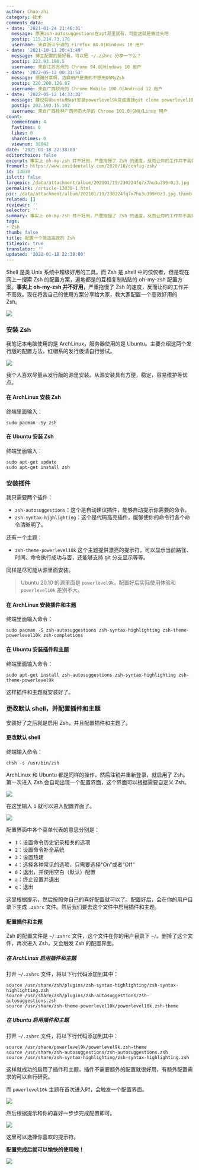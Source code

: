 ```yaml
---
author: Chao-zhi
category: 技术
comments_data:
- date: '2021-01-24 21:46:31'
  message: 原来zsh-autosuggestions在apt源里就有，可能这就是做过头吧
  postip: 115.214.73.176
  username: 来自浙江宁波的 Firefox 84.0|Windows 10 用户
- date: '2021-10-11 20:41:49'
  message: 博主配置的挺好看，可以把 ~/.zshrc 分享一下么？
  postip: 222.93.190.5
  username: 来自江苏苏州的 Chrome 94.0|Windows 10 用户
- date: '2022-05-12 00:31:53'
  message: 感谢分享啊，洁癖用户是真的不想用OhMyZsh
  postip: 220.200.126.87
  username: 来自广西钦州的 Chrome Mobile 100.0|Android 12 用户
- date: '2022-05-12 14:33:33'
  message: 建议将Ubuntu用apt安装powerlevel9k变成直接git clone powerlevel10k的项目到/usr/share即可
  postip: 202.193.15.102
  username: 来自广西桂林广西师范大学的 Chrome 101.0|GNU/Linux 用户
count:
  commentnum: 4
  favtimes: 0
  likes: 0
  sharetimes: 0
  viewnum: 38842
date: '2021-01-18 22:38:00'
editorchoice: false
excerpt: 事实上 oh-my-zsh 并不好用，严重拖慢了 Zsh 的速度，反而让你的工作并不高效。
fromurl: https://www.insidentally.com/2020/10/config-zsh/
id: 13030
islctt: false
largepic: /data/attachment/album/202101/19/230224fq7x7hu3u399r0z3.jpg
permalink: /article-13030-1.html
pic: /data/attachment/album/202101/19/230224fq7x7hu3u399r0z3.jpg.thumb.jpg
related: []
reviewer: ''
selector: ''
summary: 事实上 oh-my-zsh 并不好用，严重拖慢了 Zsh 的速度，反而让你的工作并不高效。
tags:
- Zsh
thumb: false
title: 配置一个简洁高效的 Zsh
titlepic: true
translator: ''
updated: '2021-01-18 22:38:00'
---
```


Shell 是类 Unix 系统中超级好用的工具，而 Zsh 是 shell 中的佼佼者，但是现在网上一搜索 Zsh 的配置方案，遍地都是的互相复制粘贴的 oh-my-zsh 配置方案。**事实上 oh-my-zsh 并不好用**，严重拖慢了 Zsh 的速度，反而让你的工作并不高效。现在将我自己的使用方案分享给大家，教大家配置一个高效好用的 Zsh。


![](/data/attachment/album/202101/19/230224fq7x7hu3u399r0z3.jpg)


### 安装 Zsh


我笔记本电脑使用的是 ArchLinux，服务器使用的是 Ubuntu。主要介绍这两个发行版的配置方法，红帽系的发行版请自行尝试。


![](/data/attachment/album/202101/18/223906vnc5jh7aacdnaihh.png)


我个人喜欢尽量从发行版的源里安装。从源安装具有方便，稳定，容易维护等优点。


#### 在 ArchLinux 安装 Zsh


终端里面输入：



```
sudo pacman -Sy zsh

```

#### 在 Ubuntu 安装 Zsh


终端里面输入：



```
sudo apt-get update
sudo apt-get install zsh

```

### 安装插件


我只需要两个插件：


* `zsh-autosuggestions`：这个是自动建议插件，能够自动提示你需要的命令。
* `zsh-syntax-highlighting`：这个是代码高亮插件，能够使你的命令行各个命令清晰明了。


还有一个主题：


* `zsh-theme-powerlevel10k` 这个主题提供漂亮的提示符，可以显示当前路径、时间、命令执行成功与否，还能够支持 git 分支显示等等。


同样是尽可能从源里面安装。



> 
> Ubuntu 20.10 的源里面是 `powerlevel9k`，配置好后实际使用体验和 `powerlevel10k` 差别不大。
> 
> 
> 


#### 在 ArchLinux 安装插件和主题


终端里面输入命令：



```
sudo pacman -S zsh-autosuggestions zsh-syntax-highlighting zsh-theme-powerlevel10k zsh-completions

```

#### 在 Ubuntu 安装插件和主题


终端里面输入命令：



```
sudo apt-get install zsh-autosuggestions zsh-syntax-highlighting zsh-theme-powerlevel9k

```

这样插件和主题就安装好了。


### 更改默认 shell，并配置插件和主题


安装好了之后就是启用 Zsh，并且配置插件和主题了。


#### 更改默认 shell


终端输入命令：



```
chsh -s /usr/bin/zsh

```

ArchLinux 和 Ubuntu 都是同样的操作，然后注销并重新登录，就启用了 Zsh。第一次进入 Zsh 会自动出现一个配置界面，这个界面可以根据需要自定义 Zsh。


![](/data/attachment/album/202101/18/223907orolqh0e4td0i040.png)


在这里输入 `1` 就可以进入配置界面了。


![](/data/attachment/album/202101/18/223908l84l8f9rddlbqh9h.png)


配置界面中各个菜单代表的意思分别是：


* `1`：设置命令历史记录相关的选项
* `2`：设置命令补全系统
* `3`：设置热建
* `4`：选择各种常见的选项，只需要选择“On”或者“Off”
* `0`：退出，并使用空白（默认）配置
* `a`：终止设置并退出
* `q`：退出


这里根据提示，然后按照你自己的喜好配置就可以了。配置好后，会在你的用户目录下生成 `.zshrc` 文件。然后我们要去这个文件中启用插件和主题。


#### 配置插件和主题


Zsh 的配置文件是 `~/.zshrc` 文件，这个文件在你的用户目录下 `~/`。删掉了这个文件，再次进入 Zsh，又会触发 Zsh 的配置界面。


##### 在 ArchLinux 启用插件和主题


打开 `~/.zshrc` 文件，将以下行代码添加到其中：



```
source /usr/share/zsh/plugins/zsh-syntax-highlighting/zsh-syntax-highlighting.zsh
source /usr/share/zsh/plugins/zsh-autosuggestions/zsh-autosuggestions.zsh
source /usr/share/zsh-theme-powerlevel10k/powerlevel10k.zsh-theme

```

##### 在 Ubuntu 启用插件和主题


打开 `~/.zshrc` 文件，将以下行代码添加到其中：



```
source /usr/share/powerlevel9k/powerlevel9k.zsh-theme
source /usr/share/zsh-autosuggestions/zsh-autosuggestions.zsh
source /usr/share/zsh-syntax-highlighting/zsh-syntax-highlighting.zsh

```

这样就成功的启用了插件和主题，插件不需要额外的配置就很好用，有额外配置需求的可以自行研究。


而 `powerlevel10k` 主题在首次进入时，会触发一个配置界面。


![](/data/attachment/album/202101/18/223909zwayxxx5z7a6wpwv.png)


然后根据提示和你的喜好一步步完成配置即可。


![](/data/attachment/album/202101/18/223910juq6p3noc63d3nlr.png)


这里可以选择你喜欢的提示符。


**配置完成后就可以愉快的使用啦！**


![](/data/attachment/album/202101/18/223913ouug962ttgghzg98.png)